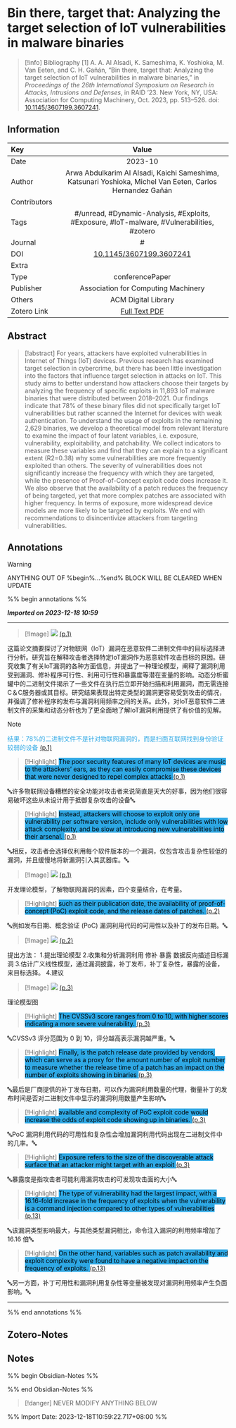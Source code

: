 # Bin there, target that: Analyzing the target selection of IoT vulnerabilities in malware binaries
> [!info] Bibliography
> [1]  A. A. Al Alsadi, K. Sameshima, K. Yoshioka, M. Van Eeten, and C. H. Gañán, “Bin there, target that: Analyzing the target selection of IoT vulnerabilities in malware binaries,” in _Proceedings of the 26th International Symposium on Research in Attacks, Intrusions and Defenses_, in RAID ’23. New York, NY, USA: Association for Computing Machinery, Oct. 2023, pp. 513–526. doi: [10.1145/3607199.3607241](https://doi.org/10.1145/3607199.3607241).

## Information

| Key          |                                   Value                                   |
| :----------- | :-----------------------------------------------------------------------: |
| Date         |                                      2023-10  |
| Author       |                         Arwa Abdulkarim Al Alsadi, Kaichi Sameshima, Katsunari Yoshioka, Michel Van Eeten, Carlos Hernandez Gañán                          |
| Contributors |                                                           |
| Tags         |                           #/unread, #Dynamic-Analysis, #Exploits, #Exposure, #IoT-malware, #Vulnerabilities, #zotero                           |
| Journal      |                            #              |
| DOI          |                            [10.1145/3607199.3607241](https://dl.acm.org/doi/10.1145/3607199.3607241)                             |
| Extra        |                                              |
| Type         |                            conferencePaper                           |
| Publisher    |                               Association for Computing Machinery                               |
| Others       |     ACM Digital Library         |
| Zotero Link  |                             [Full Text PDF](zotero://select/library/items/ZK7Z3982)                             |

## Abstract
> [!abstract]
> For years, attackers have exploited vulnerabilities in Internet of Things (IoT) devices. Previous research has examined target selection in cybercrime, but there has been little investigation into the factors that influence target selection in attacks on IoT. This study aims to better understand how attackers choose their targets by analyzing the frequency of specific exploits in 11,893 IoT malware binaries that were distributed between 2018–2021. Our findings indicate that 78% of these binary files did not specifically target IoT vulnerabilities but rather scanned the Internet for devices with weak authentication. To understand the usage of exploits in the remaining 2,629 binaries, we develop a theoretical model from relevant literature to examine the impact of four latent variables, i.e. exposure, vulnerability, exploitability, and patchability. We collect indicators to measure these variables and find that they can explain to a significant extent (R2=0.38) why some vulnerabilities are more frequently exploited than others. The severity of vulnerabilities does not significantly increase the frequency with which they are targeted, while the presence of Proof-of-Concept exploit code does increase it. We also observe that the availability of a patch reduces the frequency of being targeted, yet that more complex patches are associated with higher frequency. In terms of exposure, more widespread device models are more likely to be targeted by exploits. We end with recommendations to disincentivize attackers from targeting vulnerabilities.

## Annotations
> [!warning]
> ANYTHING OUT OF %begin%...%end% BLOCK WILL BE CLEARED WHEN UPDATE

%% begin annotations %%

***Imported on 2023-12-18 10:59***
***
> [!Image]
> ![](assets/Bin%20there,%20target%20that%20-%20Analyzing%20the%20target%20selection%20of%20IoT%20vulnerabilities%20in%20malware%20binaries/image-1-x45-y272.png)  [(p.1)](zotero://open-pdf/library/items/ZK7Z3982?page=1&annotation=9C33QLW8)

这篇论文摘要探讨了对物联网（IoT）漏洞在恶意软件二进制文件中的目标选择进行分析。研究旨在解释攻击者选择特定IoT漏洞作为恶意软件攻击目标的原因。研究收集了有关IoT漏洞的各种方面信息，并提出了一种理论模型，阐释了漏洞利用受到漏洞、修补程序可行性、利用可行性和暴露度等潜在变量的影响。动态分析蜜罐中的二进制文件揭示了一些文件在执行后立即开始扫描和利用漏洞，而无需连接C＆C服务器或其目标。研究结果表现出特定类型的漏洞更容易受到攻击的情况，并强调了修补程序的发布与漏洞利用频率之间的关系。此外，对IoT恶意软件二进制文件的采集和动态分析也为了更全面地了解IoT漏洞利用提供了有价值的见解。
> [!note]
> <span style="color: #2ea8e5">结果：78%的二进制文件不是针对物联网漏洞的，而是扫面互联网找到身份验证较弱的设备 </span> [(p.1)](zotero://open-pdf/library/items/ZK7Z3982?page=1&annotation=QKCN78WH)

> [!Highlight]
> <mark style="background: #2ea8e5">The poor security features of many IoT devices are music to the attackers’ ears, as they can easily compromise these devices that were never designed to repel complex attacks </mark> [(p.1)](zotero://open-pdf/library/items/ZK7Z3982?page=1&annotation=PEF67WIR)

🔤许多物联网设备糟糕的安全功能对攻击者来说简直是天大的好事，因为他们很容易破坏这些从未设计用于抵御复杂攻击的设备🔤
> [!Highlight]
> <mark style="background: #2ea8e5">Instead, attackers will choose to exploit only one vulnerability per software version, include only vulnerabilities with low attack complexity, and be slow at introducing new vulnerabilities into their arsenal. </mark> [(p.1)](zotero://open-pdf/library/items/ZK7Z3982?page=1&annotation=QRFZSIVH)

🔤相反，攻击者会选择仅利用每个软件版本的一个漏洞，仅包含攻击复杂性较低的漏洞，并且缓慢地将新漏洞引入其武器库。🔤
> [!Image]
> ![](assets/Bin%20there,%20target%20that%20-%20Analyzing%20the%20target%20selection%20of%20IoT%20vulnerabilities%20in%20malware%20binaries/image-1-x313-y77.png)  [(p.1)](zotero://open-pdf/library/items/ZK7Z3982?page=1&annotation=TX7ZRBQA)

开发理论模型，了解物联网漏洞的因素，四个变量结合，在考量。
> [!Highlight]
> <mark style="background: #2ea8e5">such as their publication date, the availability of proof-of-concept (PoC) exploit code, and the release dates of patches. </mark> [(p.2)](zotero://open-pdf/library/items/ZK7Z3982?page=2&annotation=6S52WIIS)

🔤例如发布日期、概念验证 (PoC) 漏洞利用代码的可用性以及补丁的发布日期。🔤
> [!Image]
> ![](assets/Bin%20there,%20target%20that%20-%20Analyzing%20the%20target%20selection%20of%20IoT%20vulnerabilities%20in%20malware%20binaries/image-2-x61-y391.png)  [(p.2)](zotero://open-pdf/library/items/ZK7Z3982?page=2&annotation=5CKX2TUL)

提出方法：
1.提出理论模型
2.收集和分析漏洞利用 修补 暴露 数据反向描述目标漏洞
3.估计广义线性模型，通过漏洞披露，补丁发布，补丁复杂性，暴露的设备，来目标选择。
4.建议
> [!Image]
> ![](assets/Bin%20there,%20target%20that%20-%20Analyzing%20the%20target%20selection%20of%20IoT%20vulnerabilities%20in%20malware%20binaries/image-3-x83-y543.png)  [(p.3)](zotero://open-pdf/library/items/ZK7Z3982?page=3&annotation=YZV54KQJ)

理论模型图
> [!Highlight]
> <mark style="background: #2ea8e5">The CVSSv3 score ranges from 0 to 10, with higher scores indicating a more severe vulnerability. </mark> [(p.3)](zotero://open-pdf/library/items/ZK7Z3982?page=3&annotation=SVQD77I2)

🔤CVSSv3 评分范围为 0 到 10，评分越高表示漏洞越严重。🔤
> [!Highlight]
> <mark style="background: #2ea8e5">Finally, is the patch release date provided by vendors, which can serve as a proxy for the amount number of exploit number to measure whether the release time of a patch has an impact on the number of exploits showing in binaries </mark> [(p.3)](zotero://open-pdf/library/items/ZK7Z3982?page=3&annotation=JWN7RTE2)

🔤最后是厂商提供的补丁发布日期，可以作为漏洞利用数量的代理，衡量补丁的发布时间是否对二进制文件中显示的漏洞利用数量产生影响🔤
> [!Highlight]
> <mark style="background: #2ea8e5">available and complexity of PoC exploit code would increase the odds of exploit code showing up in binaries. </mark> [(p.3)](zotero://open-pdf/library/items/ZK7Z3982?page=3&annotation=VEJE3DXI)

🔤PoC 漏洞利用代码的可用性和复杂性会增加漏洞利用代码出现在二进制文件中的几率。🔤
> [!Highlight]
> <mark style="background: #2ea8e5">Exposure refers to the size of the discoverable attack surface that an attacker might target with an exploit </mark> [(p.3)](zotero://open-pdf/library/items/ZK7Z3982?page=3&annotation=BRI5TZHL)

🔤暴露度是指攻击者可能利用漏洞攻击的可发现攻击面的大小🔤
> [!Highlight]
> <mark style="background: #2ea8e5">The type of vulnerability had the largest impact, with a 16.16-fold increase in the frequency of exploits when the vulnerability is a command injection compared to other types of vulnerabilities </mark> [(p.13)](zotero://open-pdf/library/items/ZK7Z3982?page=13&annotation=A84A2HJ8)

🔤该漏洞类型影响最大，与其他类型漏洞相比，命令注入漏洞的利用频率增加了 16.16 倍🔤
> [!Highlight]
> <mark style="background: #2ea8e5">On the other hand, variables such as patch availability and exploit complexity were found to have a negative impact on the frequency of exploits. </mark> [(p.13)](zotero://open-pdf/library/items/ZK7Z3982?page=13&annotation=TRK97S4V)

🔤另一方面，补丁可用性和漏洞利用复杂性等变量被发现对漏洞利用频率产生负面影响。🔤

***
%% end annotations %%

## Zotero-Notes




## Notes
%% begin Obsidian-Notes %%



%% end Obsidian-Notes %%
> [!danger]
> NEVER MODIFY ANYTHING BELOW

%% Import Date: 2023-12-18T10:59:22.717+08:00 %%
